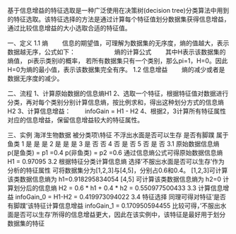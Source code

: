   基于信息增益的特征选取是一种广泛使用在决策树(decision tree)分类算法中用到的特征选取。该特征选择的方法是通过计算每个特征值划分数据集获得信息增益，通过比较信息增益的大小选取合适的特征值。
  
一、定义
1.1 熵
　　信息的期望值，可理解为数据集的无序度，熵的值越大，表示数据越无序，公式如下：
　　　　　　熵的计算公式
　　其中H表示该数据集的熵值， pi表示类别i的概率， 若所有数据集只有一个类别，那么pi=1，H=0。因此H=0为熵的最小值，表示该数据集完全有序。
1.2 信息增益
　　熵的减少或者是数据无序度的减少。 　
  
二、流程
1、计算原始数据的信息熵H1
2、选取一个特征，根据特征值对数据进行分类，再对每个类别分别计算信息熵，按比例求和，得出这种划分方式的信息熵H2
3、计算信息增益：
　　infoGain = H1 - H2
4、根据2，3计算所有特征属性对应的信息增益，保留信息增益较大的特征属性。

三、实例
海洋生物数据
被分类项\特征	不浮出水面是否可以生存	是否有脚蹼	属于鱼类
      1	              是	          是	      是
      2	              是         	是	      是
      3             	是         	否	      否
      4             	否	          是     	否
      5             	否         	是     	否
3.1 原始数据信息熵
p(是鱼类) = p1 =0.4
p(非鱼类) = p2 =0.6
通过信息熵公式可得原始数据信息熵 H1 = 0.97095
3.2 根据特征分类计算信息熵
选择’不服出水面是否可以生存’作为分析的特征属性
可将数据集分为[1,2,3]与[4,5]，分别占0.6和0.4。
[1,2,3]可计算该类数据信息熵为 h1=0.918295834054
[4,5] 可计算该类数据信息熵为 h2=0
计算划分后的信息熵 H2 = 0.6 * h1 + 0.4 * h2 = 0.550977500433
3.3 计算信息增益
infoGain_0 = H1-H2 = 0.419973094022
3.4 特征选择
同理可得对特征’是否有脚蹼’该特征计算信息增益 infoGain_1 = 0.170950594455
比较可得，’不服出水面是否可以生存’所得的信息增益更大，因此在该实例中，该特征是最好用于划分数据集的特征
